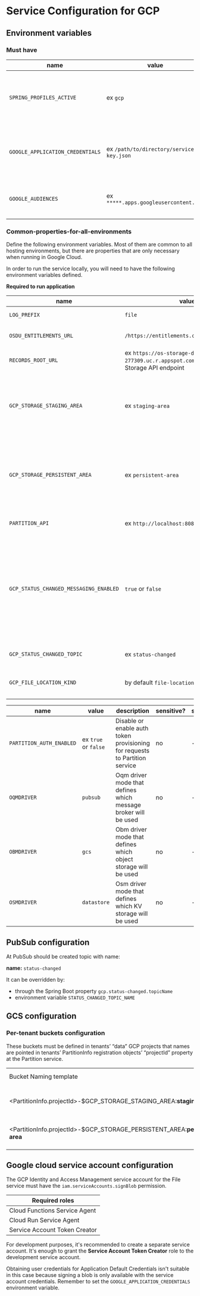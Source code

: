 # Service Configuration for GCP

## Environment variables

### Must have

| name | value | description | sensitive? | source |
| ---  | ---   | ---         | ---        | ---    |
| `SPRING_PROFILES_ACTIVE` | ex `gcp` | Spring profile that activate default configuration for GCP environment | false | - |
| `GOOGLE_APPLICATION_CREDENTIALS` | ex `/path/to/directory/service-key.json` | Service account credentials, you only need this if running locally | yes | https://console.cloud.google.com/iam-admin/serviceaccounts |
| `GOOGLE_AUDIENCES` | ex `*****.apps.googleusercontent.com` | Client ID for getting access to cloud resources | yes | https://console.cloud.google.com/apis/credentials |

### Common-properties-for-all-environments

Define the following environment variables.
Most of them are common to all hosting environments, but there are properties that are only necessary when running in Google Cloud.

In order to run the service locally, you will need to have the following environment variables defined.

**Required to run application**

| name | value | description | sensitive? | source |
| ---  | ---   | ---         | ---        | ---    |
| `LOG_PREFIX` | `file` | Logging prefix | no | - |
| `OSDU_ENTITLEMENTS_URL` | `/https://entitlements.com/entitlements/v1` | Entitlements API endpoint | no | output of infrastructure deployment |
| `RECORDS_ROOT_URL` | ex `https://os-storage-dot-nice-etching-277309.uc.r.appspot.com/api/storage/v2` / Storage API endpoint | no | output of infrastructure deployment |
| `GCP_STORAGE_STAGING_AREA` | ex `staging-area` | staging area bucket(will be concatenated with project id ex `osdu-cicd-epam-staging-area`) |no | output of infrastructure deployment |
| `GCP_STORAGE_PERSISTENT_AREA` | ex `persistent-area` | persistent area bucket(will be concatenated with project id ex `osdu-cicd-epam-persistent-area` | no | output of infrastructure deployment |
| `PARTITION_API` | ex `http://localhost:8081/api/partition/v1` | Partition service endpoint | no | - |
| `GCP_STATUS_CHANGED_MESSAGING_ENABLED` | `true` or `false` | If set `true`then status messages will be published to specified topic, otherwise stub publisher will write messages to logs| no | - |
| `GCP_STATUS_CHANGED_TOPIC` | ex `status-changed` | PubSub topic for status publishing | no | output of infrastructure deployment |
| `GCP_FILE_LOCATION_KIND` | by default `file-locations-osm` | Kind for Datastore or Table for postgres  | no | - |

| name | value | description | sensitive? | source |
| ---  | ---   | ---         | ---        | ---    |
| `PARTITION_AUTH_ENABLED` | ex `true` or `false` | Disable or enable auth token provisioning for requests to Partition service | no | - |
| `OQMDRIVER` | `pubsub` | Oqm driver mode that defines which message broker will be used | no | - |
| `OBMDRIVER` | `gcs` | Obm driver mode that defines which object storage will be used | no | - |
| `OSMDRIVER` | `datastore` | Osm driver mode that defines which KV storage will be used | no | - |

## PubSub configuration

At PubSub should be created topic with name:

**name:** `status-changed`

It can be overridden by:

- through the Spring Boot property `gcp.status-changed.topicName`
- environment variable `STATUS_CHANGED_TOPIC_NAME`

## GCS configuration <a name="ObjectStoreConfig"></a>

### Per-tenant buckets configuration
These buckets must be defined in tenants’ “data” GCP projects that names are pointed in tenants’ PartitionInfo registration objects’ “projectId” property at the Partition service.

<table>
  <tr>
   <td>Bucket Naming template
   </td>
   <td>Permissions required
   </td>
  </tr>
  <tr>
   <td>&lt;PartitionInfo.projectId>-$GCP_STORAGE_STAGING_AREA:<strong>staging-area</strong>
   </td>
   <td>ListObjects, CRUDObject, SignedURLs, DownscopedCreds
   </td>
  </tr>
  <tr>
   <td>&lt;PartitionInfo.projectId>-$GCP_STORAGE_PERSISTENT_AREA:<strong>persistent-area</strong>
   </td>
   <td>ListObjects, CRUDObject, SignedURLs, DownscopedCreds
   </td>
  </tr>
</table>

## Google cloud service account configuration
The GCP Identity and Access Management service account for the File service must have the
`iam.serviceAccounts.signBlob` permission.

| Required roles |
| ---    |
| Cloud Functions Service Agent |
| Cloud Run Service Agent |
| Service Account Token Creator |

For development purposes, it's recommended to create a separate service account. It's enough to
grant the **Service Account Token Creator** role to the development service account.

Obtaining user credentials for Application Default Credentials isn't suitable in this case because
signing a blob is only available with the service account credentials. Remember to set the
`GOOGLE_APPLICATION_CREDENTIALS` environment variable.


